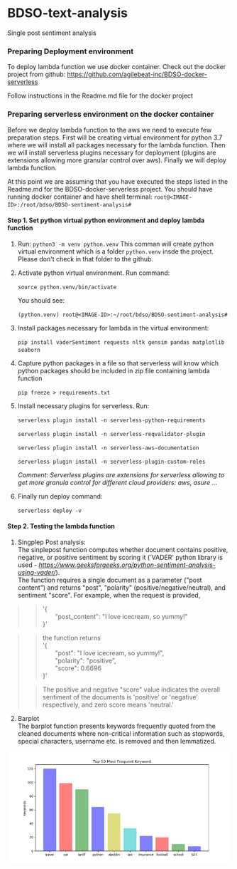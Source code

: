 # BDSO-text-analysis
Single post sentiment analysis


### Preparing Deployment environment

To deploy lambda function we use docker container. Check out the docker
project from github: https://github.com/agilebeat-inc/BDSO-docker-serverless

Follow instructions in the Readme.md file for the docker project

### Preparing serverless environment on the docker container

Before we deploy lambda function to the aws we need to execute few preparation
steps. First will be creating virtual environment for python 3.7 where we will
install all packages necessary for the lambda function. Then we will install
serverless plugins necessary for deployment (plugins are extensions allowing more granular
control over aws). Finally we will deploy lambda function.

At this point we are assuming that you have executed the steps listed in the
Readme.md for the BDSO-docker-serverless project. You should have running
docker container and have shell terminal: `root@<IMAGE-ID>:/root/bdso/BDSO-sentiment-analysis#`

#### Step 1. Set python virtual python environment and deploy lambda function

1. Run: `python3 -m venv python.venv`
   This comman will create python virtual environment which is a folder `python.venv`
   insde the project. Please don't check in that folder to the github.

2. Activate python virtual environment. Run command:

   `source python.venv/bin/activate`

   You should see:

   `(python.venv) root@<IMAGE-ID>:~/root/bdso/BDSO-sentiment-analysis#`

3. Install packages necessary for lambda in the virtual environment:

   `pip install vaderSentiment requests nltk gensim pandas matplotlib seaborn`


4. Capture python packages in a file so that serverless will know which
   python packages should be included in zip file containing lambda function

   `pip freeze > requirements.txt`

5. Install necessary plugins for serverless. Run:

   `serverless plugin install -n serverless-python-requirements`

   `serverless plugin install -n serverless-reqvalidator-plugin`

   `serverless plugin install -n serverless-aws-documentation`

   `serverless plugin install -n serverless-plugin-custom-roles`

   *Comment: Serverless plugins are extensions for serverless allowing to get more granula
   control for different cloud providers: aws, asure ...*

6. Finally run deploy command:

   `serverless deploy -v`


#### Step 2. Testing the lambda function

1. Singplep Post analysis:  
The sinplepost function computes whether document contains positive, negative, or positive sentiment 
by scoring it ('VADER' python library is used - *https://www.geeksforgeeks.org/python-sentiment-analysis-using-vader/*).  
The function requires a single document as a parameter ("post content") and returns 
"post", "polarity" (positive/negative/neutral), and sentiment "score".
For example, when the request is provided,     
 >> '{  
&nbsp;&nbsp;&nbsp;&nbsp;&nbsp;&nbsp; "post_content": "I love icecream, so yummy!"  
  }'

>> the function returns  
>>  '{  
 &nbsp;&nbsp;&nbsp;&nbsp;&nbsp;&nbsp;    "post": "I love icecream, so yummy!",  
 &nbsp;&nbsp;&nbsp;&nbsp;&nbsp;&nbsp;    "polarity": "positive",  
&nbsp;&nbsp;&nbsp;&nbsp;&nbsp;&nbsp;     "score": 0.6696  
  }'  
> 
>> The positive and negative "score" value indicates the overall sentiment of 
> the documents is 'positive' or 'negative' respectively, and zero score means 'neutral.'

2. Barplot  
The barplot function presents keywords frequently quoted from the cleaned documents where 
non-critical information such as stopwords, special characters, username etc. is removed and then lemmatized. 

![image info](barplot.png)